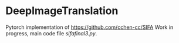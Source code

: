 # DeepImageTranslation
Pytorch implementation of https://github.com/cchen-cc/SIFA 
Work in progress, main code file *sifafinal3.py*.

